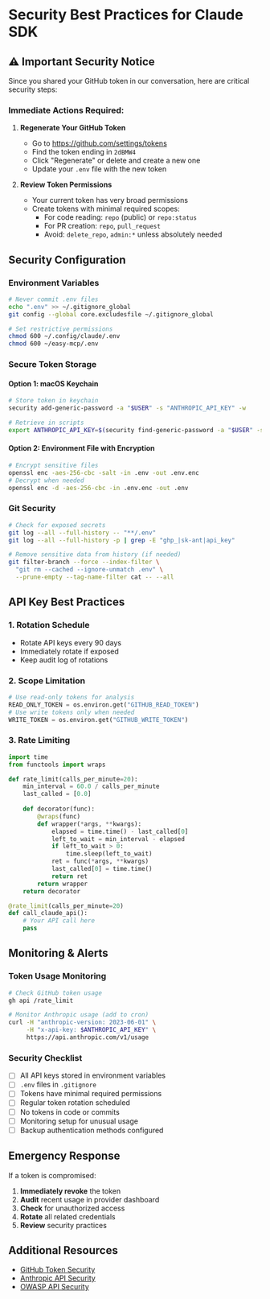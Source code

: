 # Security Best Practices for Claude SDK

## ⚠️ Important Security Notice

Since you shared your GitHub token in our conversation, here are critical security steps:

### Immediate Actions Required:

1. **Regenerate Your GitHub Token**
   - Go to https://github.com/settings/tokens
   - Find the token ending in `2dBMW4`
   - Click "Regenerate" or delete and create a new one
   - Update your `.env` file with the new token

2. **Review Token Permissions**
   - Your current token has very broad permissions
   - Create tokens with minimal required scopes:
     - For code reading: `repo` (public) or `repo:status`
     - For PR creation: `repo`, `pull_request`
     - Avoid: `delete_repo`, `admin:*` unless absolutely needed

## Security Configuration

### Environment Variables
```bash
# Never commit .env files
echo ".env" >> ~/.gitignore_global
git config --global core.excludesfile ~/.gitignore_global

# Set restrictive permissions
chmod 600 ~/.config/claude/.env
chmod 600 ~/easy-mcp/.env
```

### Secure Token Storage

#### Option 1: macOS Keychain
```bash
# Store token in keychain
security add-generic-password -a "$USER" -s "ANTHROPIC_API_KEY" -w

# Retrieve in scripts
export ANTHROPIC_API_KEY=$(security find-generic-password -a "$USER" -s "ANTHROPIC_API_KEY" -w)
```

#### Option 2: Environment File with Encryption
```bash
# Encrypt sensitive files
openssl enc -aes-256-cbc -salt -in .env -out .env.enc
# Decrypt when needed
openssl enc -d -aes-256-cbc -in .env.enc -out .env
```

### Git Security

```bash
# Check for exposed secrets
git log --all --full-history -- "**/.env"
git log --all --full-history -p | grep -E "ghp_|sk-ant|api_key"

# Remove sensitive data from history (if needed)
git filter-branch --force --index-filter \
  "git rm --cached --ignore-unmatch .env" \
  --prune-empty --tag-name-filter cat -- --all
```

## API Key Best Practices

### 1. Rotation Schedule
- Rotate API keys every 90 days
- Immediately rotate if exposed
- Keep audit log of rotations

### 2. Scope Limitation
```python
# Use read-only tokens for analysis
READ_ONLY_TOKEN = os.environ.get("GITHUB_READ_TOKEN")
# Use write tokens only when needed
WRITE_TOKEN = os.environ.get("GITHUB_WRITE_TOKEN")
```

### 3. Rate Limiting
```python
import time
from functools import wraps

def rate_limit(calls_per_minute=20):
    min_interval = 60.0 / calls_per_minute
    last_called = [0.0]
    
    def decorator(func):
        @wraps(func)
        def wrapper(*args, **kwargs):
            elapsed = time.time() - last_called[0]
            left_to_wait = min_interval - elapsed
            if left_to_wait > 0:
                time.sleep(left_to_wait)
            ret = func(*args, **kwargs)
            last_called[0] = time.time()
            return ret
        return wrapper
    return decorator

@rate_limit(calls_per_minute=20)
def call_claude_api():
    # Your API call here
    pass
```

## Monitoring & Alerts

### Token Usage Monitoring
```bash
# Check GitHub token usage
gh api /rate_limit

# Monitor Anthropic usage (add to cron)
curl -H "anthropic-version: 2023-06-01" \
     -H "x-api-key: $ANTHROPIC_API_KEY" \
     https://api.anthropic.com/v1/usage
```

### Security Checklist

- [ ] All API keys stored in environment variables
- [ ] `.env` files in `.gitignore`
- [ ] Tokens have minimal required permissions
- [ ] Regular token rotation scheduled
- [ ] No tokens in code or commits
- [ ] Monitoring setup for unusual usage
- [ ] Backup authentication methods configured

## Emergency Response

If a token is compromised:

1. **Immediately revoke** the token
2. **Audit** recent usage in provider dashboard
3. **Check** for unauthorized access
4. **Rotate** all related credentials
5. **Review** security practices

## Additional Resources

- [GitHub Token Security](https://docs.github.com/en/authentication/keeping-your-account-and-data-secure)
- [Anthropic API Security](https://docs.anthropic.com/claude/docs/api-security)
- [OWASP API Security](https://owasp.org/www-project-api-security/)